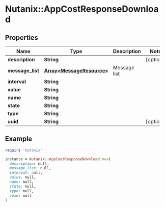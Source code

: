 # Nutanix::AppCostResponseDownload

## Properties

| Name | Type | Description | Notes |
| ---- | ---- | ----------- | ----- |
| **description** | **String** |  | [optional] |
| **message_list** | [**Array&lt;MessageResource&gt;**](MessageResource.md) | Message list |  |
| **interval** | **String** |  |  |
| **value** | **String** |  |  |
| **name** | **String** |  |  |
| **state** | **String** |  |  |
| **type** | **String** |  |  |
| **uuid** | **String** |  | [optional] |

## Example

```ruby
require 'nutanix'

instance = Nutanix::AppCostResponseDownload.new(
  description: null,
  message_list: null,
  interval: null,
  value: null,
  name: null,
  state: null,
  type: null,
  uuid: null
)
```


